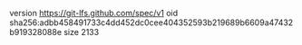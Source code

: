 version https://git-lfs.github.com/spec/v1
oid sha256:adbb458491733c4dd452dc0cee404352593b219689b6609a47432b919328088e
size 2133
